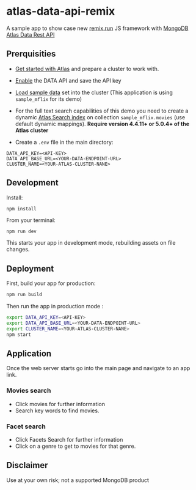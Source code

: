 # atlas-data-api-remix
A sample app to show case new [remix.run](https://remix.run/) JS framework with [MongoDB Atlas Data Rest API](https://www.mongodb.com/developer/quickstart/atlas_data_api_introduction/)

## Prerquisities

- [Get started with Atlas](https://docs.atlas.mongodb.com/getting-started/) and prepare a cluster to work with.

- [Enable](https://docs.atlas.mongodb.com/api/data-api/) the DATA API and save the API key

- [Load sample data](https://docs.atlas.mongodb.com/sample-data/) set into the cluster (This application is using `sample_mflix` for its demo)

- For the full text search capabilities of this demo you need to create a dynamic [Atlas Search index](https://docs.atlas.mongodb.com/atlas-search/tutorial/create-index-ui/) on collection `sample_mflix.movies` (use default dynamic mappings). **Require version 4.4.11+ or 5.0.4+ of the Atlas cluster**

- Create a `.env` file in the main directory:
```
DATA_API_KEY=<API-KEY>
DATA_API_BASE_URL=<YOUR-DATA-ENDPOINT-URL>
CLUSTER_NAME=<YOUR-ATLAS-CLUSTER-NANE>
```

## Development

Install:
```
npm install
```

From your terminal:

```sh
npm run dev
```

This starts your app in development mode, rebuilding assets on file changes.

## Deployment

First, build your app for production:

```sh
npm run build
```

Then run the app in production mode :

```sh
export DATA_API_KEY=<API-KEY>
export DATA_API_BASE_URL=<YOUR-DATA-ENDPOINT-URL>
export CLUSTER_NAME=<YOUR-ATLAS-CLUSTER-NANE>
npm start
```

## Application

Once the web server starts go into the main page and navigate to an app link. 

### Movies search

- Click movies for further information
- Search key words to find movies.

### Facet search

- Click Facets Search for further information
- Click on a genre to get to movies for that genre.


## Disclaimer

Use at your own risk; not a supported MongoDB product
